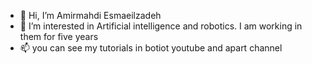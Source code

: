 - 👋 Hi, I’m Amirmahdi Esmaeilzadeh
- 👀 I’m interested in Artificial intelligence and robotics. I am working in them for five years
- 📫 you can see my tutorials in botiot youtube and apart channel

<!---
amirmahdi-boom/amirmahdi-boom is a ✨ special ✨ repository because its `README.md` (this file) appears on your GitHub profile.
You can click the Preview link to take a look at your changes.
--->
